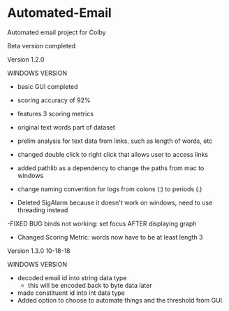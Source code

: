 # Automated-Email
Automated email project for Colby

Beta version completed

Version 1.2.0

WINDOWS VERSION

- basic GUI completed
- scoring accuracy of 92%
- features 3 scoring metrics
- original text words part of dataset
- prelim analysis for text data from links, such as length of words, etc

- changed double click to right click that allows user to access links
- added pathlib as a dependency to change the paths from mac to windows
- change naming convention for logs from colons (:) to periods (.)
- Deleted SigAlarm because it doesn't work on windows, need to use threading instead

-FIXED BUG binds not working: set focus AFTER displaying graph

- Changed Scoring Metric: words now have to be at least length 3


Version 1.3.0
10-18-18

WINDOWS VERSION

- decoded email id into string data type
    - this will be encoded back to byte data later
- made constituent id into int data type
- Added option to choose to automate things and the threshold from GUI
